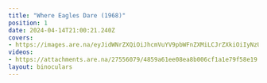 ```yaml
---
title: "Where Eagles Dare (1968)"
position: 1
date: 2024-04-14T21:00:21.240Z
covers: 
- https://images.are.na/eyJidWNrZXQiOiJhcmVuYV9pbWFnZXMiLCJrZXkiOiIyNzU1NjA3OS9vcmlnaW5hbF9kZWY1YzJkNzYzNGYyMmU1MjAyNDA0MTQtMi1oNDgydG8ucG5nIiwiZWRpdHMiOnsicmVzaXplIjp7IndpZHRoIjoxODAwLCJoZWlnaHQiOjE4MDAsImZpdCI6Imluc2lkZSIsIndpdGhvdXRFbmxhcmdlbWVudCI6dHJ1ZX0sIndlYnAiOnsicXVhbGl0eSI6NjV9LCJqcGVnIjp7InF1YWxpdHkiOjY1fSwicm90YXRlIjpudWxsfX0=?bc=0
videos: 
- https://attachments.are.na/27556079/4859a61ee08ea8b006cf1a1e79f58e19.mp4?1713128422
layout: binoculars
---
```


